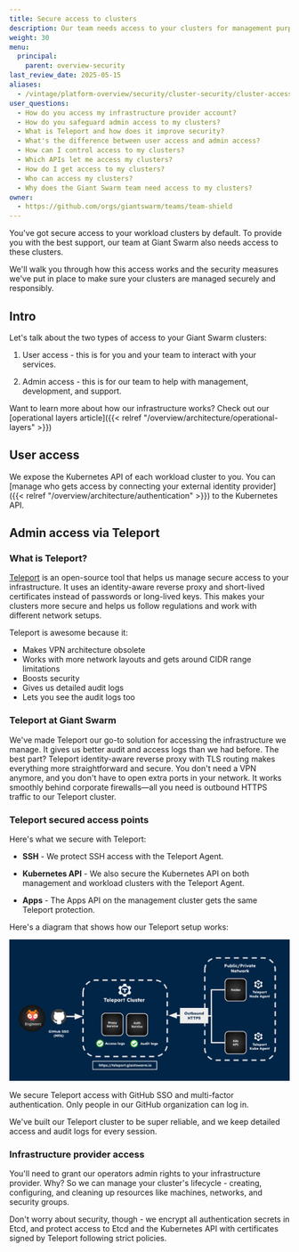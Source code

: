 ```yaml
---
title: Secure access to clusters
description: Our team needs access to your clusters for management purposes. Here's how we make sure this access is secure and responsible.
weight: 30
menu:
  principal:
    parent: overview-security
last_review_date: 2025-05-15
aliases:
  - /vintage/platform-overview/security/cluster-security/cluster-access/
user_questions:
  - How do you access my infrastructure provider account?
  - How do you safeguard admin access to my clusters?
  - What is Teleport and how does it improve security?
  - What's the difference between user access and admin access?
  - How can I control access to my clusters?
  - Which APIs let me access my clusters?
  - How do I get access to my clusters?
  - Who can access my clusters?
  - Why does the Giant Swarm team need access to my clusters?
owner:
  - https://github.com/orgs/giantswarm/teams/team-shield
---
```


You've got secure access to your workload clusters by default. To provide you with the best support, our team at Giant Swarm also needs access to these clusters.

We'll walk you through how this access works and the security measures we've put in place to make sure your clusters are managed securely and responsibly.

## Intro

Let's talk about the two types of access to your Giant Swarm clusters:

1. User access - this is for you and your team to interact with your services.

2. Admin access - this is for our team to help with management, development, and support.

Want to learn more about how our infrastructure works? Check out our [operational layers article]({{< relref "/overview/architecture/operational-layers" >}})

## User access

We expose the Kubernetes API of each workload cluster to you. You can [manage who gets access by connecting your external identity provider]({{< relref "/overview/architecture/authentication" >}}) to the Kubernetes API.

## Admin access via Teleport

### What is Teleport?

[Teleport](https://goteleport.com/) is an open-source tool that helps us manage secure access to your infrastructure. It uses an identity-aware reverse proxy and short-lived certificates instead of passwords or long-lived keys. This makes your clusters more secure and helps us follow regulations and work with different network setups.

Teleport is awesome because it:

- Makes VPN architecture obsolete
- Works with more network layouts and gets around CIDR range limitations
- Boosts security
- Gives us detailed audit logs
- Lets you see the audit logs too

### Teleport at Giant Swarm

We've made Teleport our go-to solution for accessing the infrastructure we manage. It gives us better audit and access logs than we had before. The best part? Teleport identity-aware reverse proxy with TLS routing makes everything more straightforward and secure. You don't need a VPN anymore, and you don't have to open extra ports in your network. It works smoothly behind corporate firewalls—all you need is outbound HTTPS traffic to our Teleport cluster.

### Teleport secured access points

Here's what we secure with Teleport:

- **SSH** - We protect SSH access with the Teleport Agent.

- **Kubernetes API** - We also secure the Kubernetes API on both management and workload clusters with the Teleport Agent.

- **Apps** - The Apps API on the management cluster gets the same Teleport protection.

Here's a diagram that shows how our Teleport setup works:

![Teleport Architecture](teleport.png)

We secure Teleport access with GitHub SSO and multi-factor authentication. Only people in our GitHub organization can log in.

We've built our Teleport cluster to be super reliable, and we keep detailed access and audit logs for every session.

### Infrastructure provider access

You'll need to grant our operators admin rights to your infrastructure provider. Why? So we can manage your cluster's lifecycle - creating, configuring, and cleaning up resources like machines, networks, and security groups.

Don't worry about security, though - we encrypt all authentication secrets in Etcd, and protect access to Etcd and the Kubernetes API with certificates signed by Teleport following strict policies.
